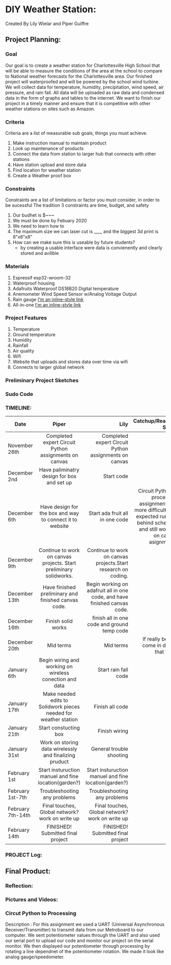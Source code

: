 # DIY Weather Station:
Created By Lily Wielar and Piper Guiffre

## Project Planning:

### Goal
Our goal is to create a weather station for Charlottesville High School that will be able to measure the conditions of the area at the school to compare to National weather forecasts for the Charlottesville area. Our finished project will waterproofed and will be powered by the school wind turbine. We will collect data for temperature, humidity, precipitation, wind speed, air pressure, and rain fall. All data will be uploaded as raw data and condensed data in the form of graphs and tables to the internet. We want to finish our project in a timely manner and ensure that it is competitive with other weather stations on sites such as Amazon. 

### Criteria
Criteria are a list of measurable sub goals, things you must achieve.
1. Make instruction manual to maintain product
2. Look up maintenance of products
3. Connect the data from station to larger hub that connects with other stations
4. Have station upload and store data 
5. Find location for weather station
6. Create a Weather proof box 

### Constraints
Constraints are a list of limitations or factor you must consider, in order to be sucessful
The tradition 3 constraints are time, budget, and safety
1. Our budhet is $~~~
2. We must be done by Febuary 2020
3. We need to learn how to 
4. The maximum size we can laser cut is ____ and the biggest 3d print is 8"x8"x8"
5. How can we make sure this is useable by future students?
      - by creating a usable interface were data is convienently and clearly stored and avilible

### Materials 
1. Espressif esp32-wroom-32
2. Waterproof housing
3. Adafruits Waterproof DS18B20 Digital temperature 
4. Anemometer Wind Speed Sensor w/Analog Voltage Output
5. Rain gauge [I'm an inline-style link](https://www.weathershack.com/product/rainwise-rainew211.html)
6. All-in-one [I'm an inline-style link](https://www.adafruit.com/product/3660) 

### Project Features
1. Temperature
2. Ground temperature
3. Humidity
4. Rainfall 
5. Air quality 
6. Wifi
7. Website that uploads and stores data over time via wifi 
8. Connects to larger global network 

### Preliminary Project Sketches 

### Sudo Code

### TIMELINE:
 Date          | Piper         | Lily       | Catchup/Reaction Space  |
 ------------- |:-------------:| ----------:| -----------------------:|
November 26th  | Completed expert Circuit Python assignments on canvas | Completed expert Circuit Python assignments on canvas |
December 2nd  | Have paliminatry design for box and set up| Start code |
December 6th  | Have design for the box and way to connect it to website | Start ada fruit all in one code |Circuit Python to processing assignment was more difficult than expected running behind schedule, and still working on canvas asignments. 
December 9th  |Continue to work on canvas projects. Start preliminary solidworks.|Continue to work on canvas projects.Start research on coding.
December 13th |Have finished preliminary and finished canvas code.|Begin working on adafruit all in one code, and have finished canvas code.|
December 16th |Finish solid works| finish all in one code and ground temp code| 
December 20th |Mid terms |Mid terms | If really behind come in during that week| 
January 6th  |Begin wiring and working on wireless conection and data| Start rain fall code|
January 17th |Make needed edits to Solidwork pieces needed for weather station| Finish all code |
January 21th |Start constucting box| Finish wiring|
January 31st |Work on storing data wirelessly and finalizing pruduct| General trouble shooting|
February 1st | Start insturuction manuel and fine location(garden?) |Start insturuction manuel and fine location(garden?)|
February 1st-7th |Troubleshooting any problems |  Troubleshooting any problems |
February 7th-14th | Final touches, Global network? work on write up |  Final touches, Global network? work on write up |
February 14th |  FINISHED! Submitted final project | FINISHED! Submitted final project|


### PROJECT Log:

## Final Product:

### Reflection:

### Pictures and Videos:

### Circut Python to Processing 

Description : For this assignment we used a UART (Universal Asynchronous Receiver/Transmitter) to transmit data from our Metroboard to our computer. We sent potentiometer values through the UART and also used our serial port to upload our code and monitor our project on the serial monitor. We then displayed our potentiometer through processing by rotating a line dependnet of the potentiometer rotation. We made it look like analog gauge/speedometer. 
